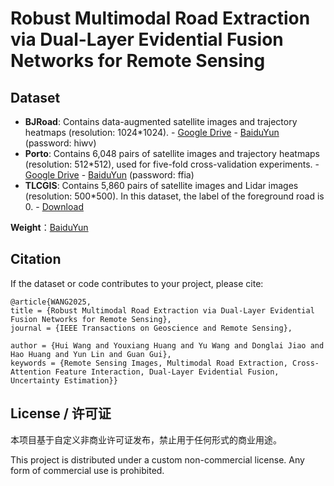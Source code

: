 # Robust Multimodal Road Extraction via Dual-Layer Evidential Fusion Networks for Remote Sensing

## Dataset

- **BJRoad**: Contains data-augmented satellite images and trajectory heatmaps (resolution: 1024*1024).    - [Google Drive](https://drive.google.com/file/d/1LwTn8_wpsLRBuYW7w6pmxSIhdVNGcze5/view?usp=sharing)    - [BaiduYun](https://pan.baidu.com/s/1kfbw0SKoQqNoG08mM-KGMA) (password: hiwv)  
- **Porto**: Contains 6,048 pairs of satellite images and trajectory heatmaps (resolution: 512*512), used for five-fold cross-validation experiments.    - [Google Drive](https://drive.google.com/file/d/1L3uqySCaIwoa-U22LTqKRemxlHhfKZL7/view?usp=sharing)    - [BaiduYun](https://pan.baidu.com/s/1_mkVOnoTr_wxrK00t3Ac5Q) (password: ffia)  
- **TLCGIS**: Contains 5,860 pairs of satellite images and Lidar images (resolution: 500*500). In this dataset, the label of the foreground road is 0.    - [Download](http://ww2.cs.fsu.edu/~parajuli/datasets/fusion_lidar_images_sigspatial18.zip)

**Weight**：[BaiduYun](https://pan.baidu.com/s/1jkvUOWLKIbus_nLdeo-1tg?pwd=zme5)

## Citation

If the dataset or code contributes to your project, please cite:

```plaintext
@article{WANG2025,
title = {Robust Multimodal Road Extraction via Dual-Layer Evidential Fusion Networks for Remote Sensing},
journal = {IEEE Transactions on Geoscience and Remote Sensing},

author = {Hui Wang and Youxiang Huang and Yu Wang and Donglai Jiao and Hao Huang and Yun Lin and Guan Gui},
keywords = {Remote Sensing Images, Multimodal Road Extraction, Cross-Attention Feature Interaction, Dual-Layer Evidential Fusion, Uncertainty Estimation}}
```

## License / 许可证

本项目基于自定义非商业许可证发布，禁止用于任何形式的商业用途。

This project is distributed under a custom non-commercial license. Any form of commercial use is prohibited.

